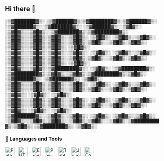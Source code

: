 ## Hi there 👋



░▒▓███████▓▒░ ░▒▓██████▓▒░▒▓████████▓▒░▒▓██████▓▒░        ░▒▓██████▓▒░░▒▓███████▓▒░ ░▒▓██████▓▒░░▒▓█▓▒░   ░▒▓█▓▒░░▒▓█▓▒░░▒▓███████▓▒░▒▓████████▓▒░ 
░▒▓█▓▒░░▒▓█▓▒░▒▓█▓▒░░▒▓█▓▒░ ░▒▓█▓▒░  ░▒▓█▓▒░░▒▓█▓▒░      ░▒▓█▓▒░░▒▓█▓▒░▒▓█▓▒░░▒▓█▓▒░▒▓█▓▒░░▒▓█▓▒░▒▓█▓▒░   ░▒▓█▓▒░░▒▓█▓▒░▒▓█▓▒░         ░▒▓█▓▒░     
░▒▓█▓▒░░▒▓█▓▒░▒▓█▓▒░░▒▓█▓▒░ ░▒▓█▓▒░  ░▒▓█▓▒░░▒▓█▓▒░      ░▒▓█▓▒░░▒▓█▓▒░▒▓█▓▒░░▒▓█▓▒░▒▓█▓▒░░▒▓█▓▒░▒▓█▓▒░   ░▒▓█▓▒░░▒▓█▓▒░▒▓█▓▒░         ░▒▓█▓▒░     
░▒▓█▓▒░░▒▓█▓▒░▒▓████████▓▒░ ░▒▓█▓▒░  ░▒▓████████▓▒░      ░▒▓████████▓▒░▒▓█▓▒░░▒▓█▓▒░▒▓████████▓▒░▒▓█▓▒░    ░▒▓██████▓▒░ ░▒▓██████▓▒░   ░▒▓█▓▒░     
░▒▓█▓▒░░▒▓█▓▒░▒▓█▓▒░░▒▓█▓▒░ ░▒▓█▓▒░  ░▒▓█▓▒░░▒▓█▓▒░      ░▒▓█▓▒░░▒▓█▓▒░▒▓█▓▒░░▒▓█▓▒░▒▓█▓▒░░▒▓█▓▒░▒▓█▓▒░      ░▒▓█▓▒░          ░▒▓█▓▒░  ░▒▓█▓▒░     
░▒▓█▓▒░░▒▓█▓▒░▒▓█▓▒░░▒▓█▓▒░ ░▒▓█▓▒░  ░▒▓█▓▒░░▒▓█▓▒░      ░▒▓█▓▒░░▒▓█▓▒░▒▓█▓▒░░▒▓█▓▒░▒▓█▓▒░░▒▓█▓▒░▒▓█▓▒░      ░▒▓█▓▒░          ░▒▓█▓▒░  ░▒▓█▓▒░     
░▒▓███████▓▒░░▒▓█▓▒░░▒▓█▓▒░ ░▒▓█▓▒░  ░▒▓█▓▒░░▒▓█▓▒░      ░▒▓█▓▒░░▒▓█▓▒░▒▓█▓▒░░▒▓█▓▒░▒▓█▓▒░░▒▓█▓▒░▒▓████████▓▒░▒▓█▓▒░   ░▒▓███████▓▒░   ░▒▓█▓▒░     
                                                                                                                                                   
                                                                                                                                                   



### 🧰 Languages and Tools

<img align="left" alt="Python" width="30px" style="padding-right:10px;" src="https://cdn.jsdelivr.net/gh/devicons/devicon/icons/python/python-plain.svg" />
<img align="left" alt="HTML" width="30px" style="padding-right:10px;" src="https://cdn.jsdelivr.net/gh/devicons/devicon/icons/html5/html5-plain.svg" />
<img align="left" alt="Excel" width="30px" style="padding-right:10px;" src="https://img.icons8.com/?size=100&id=13654&format=png&color=000000" />
<img align="left" alt="PowerBI" width="30px" style="padding-right:10px;" src="https://img.icons8.com/?size=100&id=Ny0t2MYrJ70p&format=png&color=000000" />
<img align="left" alt="Tableau" width="30px" style="padding-right:10px;" src="https://img.icons8.com/?size=100&id=9Kvi1p1F0tUo&format=png&color=000000" />
<img align="left" alt="Juypter" width="30px" style="padding-right:10px;" src="https://www.vectorlogo.zone/logos/jupyter/jupyter-icon.svg" />
<img align="left" alt="Command" width="30px" style="padding-right:10px;" src="https://img.icons8.com/?size=100&id=19291&format=png&color=000000" />
<!--
**Nick-Doan/Nick-Doan** is a ✨ _special_ ✨ repository because its `README.md` (this file) appears on your GitHub profile.

Here are some ideas to get you started:

- 🔭 I’m currently working on ...
- 🌱 I’m currently learning ...
- 👯 I’m looking to collaborate on ...
- 🤔 I’m looking for help with ...
- 💬 Ask me about ...
- 📫 How to reach me: ...
- 😄 Pronouns: ...
- ⚡ Fun fact: ...
-->

